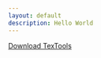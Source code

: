 ```yaml
---
layout: default
description: Hello World
---
```

<a href="{% include_relative download.md %}">Download TexTools</a>
